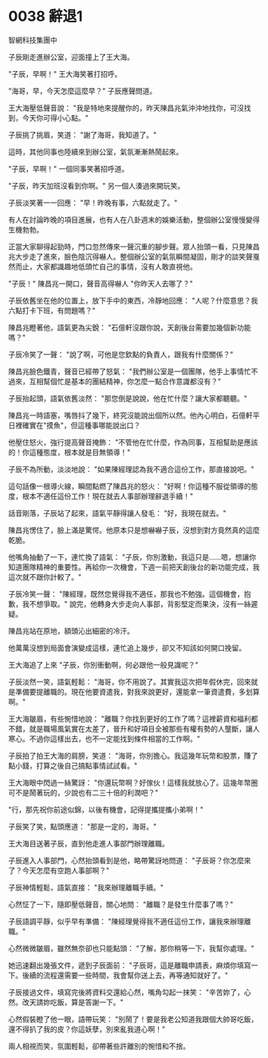 # 0038 辭退1

智網科技集團中

子辰剛走進辦公室，迎面撞上了王大海。

"子辰，早啊！"
王大海笑著打招呼。

"海哥，早，今天怎麼這麼早？"
子辰應聲問道。

王大海壓低聲音說：
"我是特地來提醒你的，昨天陳昌兆氣沖沖地找你，可沒找到，今天你可得小心點。"

子辰挑了挑眉，笑道：
"謝了海哥，我知道了。"

這時，其他同事也陸續來到辦公室，氣氛漸漸熱鬧起來。

"子辰，早啊！"
一個同事笑著招呼道。

"子辰，昨天加班沒看到你啊。"
另一個人湊過來開玩笑。

子辰淡笑著一一回應：
"早！昨晚有事，六點就走了。"

有人在討論昨晚的項目進展，也有人在八卦週末的娛樂活動，整個辦公室慢慢變得生機勃勃。

正當大家聊得起勁時，門口忽然傳來一聲沉重的腳步聲。眾人抬頭一看，只見陳昌兆大步走了進來，臉色陰沉得嚇人。整個辦公室的氣氛瞬間凝固，剛才的談笑聲戛然而止，大家都識趣地低頭忙自己的事情，沒有人敢直視他。

"子辰！"
陳昌兆一開口，聲音高得嚇人
"你昨天人去哪了？"

子辰依舊坐在他的位置上，放下手中的東西，冷靜地回應：
"人呢？什麼意思？我六點打卡下班，有問題嗎？"

陳昌兆瞪著他，語氣更為尖銳：
"石億軒沒跟你說，天創後台需要加幾個新功能嗎？"

子辰冷笑了一聲：
"說了啊，可他是您欽點的負責人，跟我有什麼關係？"

陳昌兆臉色鐵青，聲音已經帶了怒氣：
"我們辦公室是一個團隊，他手上事情忙不過來，互相幫個忙是基本的團結精神，你怎麼一點合作意識都沒有？"

子辰抬起頭，語氣依舊淡然：
"那您倒是說說，他在忙什麼？讓大家都聽聽。"

陳昌兆一時語塞，嘴唇抖了幾下，終究沒能說出個所以然。他內心明白，石億軒平日裡確實在"摸魚"，但這種事哪能說出口？

他壓住怒火，強行提高聲音掩飾：
"不管他在忙什麼，作為同事，互相幫助是應該的！你這種態度，根本就是目無領導！"

子辰不為所動，淡淡地說：
"如果陳經理認為我不適合這份工作，那直接說吧。"

這句話像一根導火線，瞬間點燃了陳昌兆的怒火：
"好啊！你這種不服從領導的態度，根本不適任這份工作！現在就去人事部辦理辭退手續！"

話音剛落，子辰站了起來，語氣平靜得讓人發毛：
"好，我現在就去。"

陳昌兆愣住了，臉上滿是驚愕。他原本只是想嚇嚇子辰，沒想到對方竟然真的這麼乾脆。

他嘴角抽動了一下，連忙換了語氣：
"子辰，你別激動，我這只是……嗯，想讓你知道團隊精神的重要性。再給你一次機會，下週一前把天創後台的新功能完成，我這次就不跟你計較了。"

子辰冷笑一聲：
"陳經理，既然您覺得我不適任，那我也不勉強。這個機會，抱歉，我不想爭取。"
說完，他轉身大步走向人事部，背影堅定而果決，沒有一絲遲疑。

陳昌兆站在原地，額頭沁出細密的冷汗。

他萬萬沒想到局面會演變成這樣，連忙追上幾步，卻又不知該如何開口挽留。

王大海追了上來
"子辰，你別衝動啊，何必跟他一般見識呢？"

子辰淡然一笑，語氣輕鬆：
"海哥，你不用說了。其實我這次把年假休完，回來就是準備要提離職的。現在他要資遣我，對我來說更好，還能拿一筆資遣費，多划算啊。"

王大海皺眉，有些惋惜地說：
"離職？你找到更好的工作了嗎？這裡薪資和福利都不錯，就是職場風氣實在太差了，晉升和好項目全被那些有權有勢的人壟斷，讓人寒心。不過你這樣出去，也不一定能找到條件相當的工作啊。"

子辰拍了拍王大海的肩膀，笑道：
"海哥，你別擔心。我這幾年玩幣和股票，賺了點小錢，打算之後自己搞點事情試試看。"

王大海眼中閃過一絲驚訝：
"你還玩幣啊？好傢伙！這樣我就放心了。這幾年幣圈可不是鬧著玩的，少說也有二三十倍的利潤吧？"

"行，那先祝你前途似錦，以後有機會，記得提攜提攜小弟啊！"

子辰笑了笑，點頭應道：
"那是一定的，海哥。"

王大海目送著子辰，直到他走進人事部門辦理離職。

子辰進入人事部門，心然抬頭看到是他，略帶驚訝地問道：
"子辰哥？你怎麼來了？今天怎麼有空跑人事部啊？"

子辰神情輕鬆，語氣直接：
"我來辦理離職手續。"

心然怔了一下，隨即壓低聲音，關心地問：
"離職？是發生什麼事了嗎？"

子辰語調平靜，似乎早有準備：
"陳經理覺得我不適任這份工作，讓我來辦理離職。"

心然微微皺眉，雖然無奈卻也只能點頭：
"了解，那你稍等一下，我幫你處理。"

她迅速翻出幾張文件，遞到子辰面前：
"子辰哥，這是離職申請表，麻煩你填寫一下。後續的流程還需要一些時間，我會幫你送上去，再等通知就好了。"

子辰接過文件，填寫完後將資料交還給心然，嘴角勾起一抹笑：
"辛苦妳了，心然。改天請妳吃飯，算是答謝一下。"

心然假裝瞪了他一眼，語帶玩笑：
"別鬧了！要是我老公知道我跟個大帥哥吃飯，還不得扒了我的皮？你這妖孽，別來亂我道心啊！"

兩人相視而笑，氛圍輕鬆，卻帶著些許離別的惋惜和不捨。
